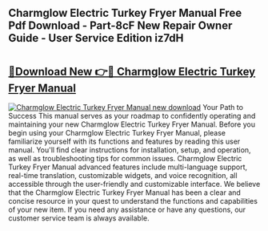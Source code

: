 ## Charmglow Electric Turkey Fryer Manual Free Pdf Download - Part-8cF New Repair Owner Guide - User Service Edition iz7dH

# <h2><a href="http://bc40909.oget.top/?id=Charmglow+Electric+Turkey+Fryer+Manual">🔗Download New 👉🔴 Charmglow Electric Turkey Fryer Manual</a></h2>

[![Charmglow Electric Turkey Fryer Manual new download](https://i.imgur.com/5g1atiW.png)](http://bc40909.oget.top/?id=Charmglow+Electric+Turkey+Fryer+Manual)
Your Path to Success This manual serves as your roadmap to confidently operating and maintaining your new Charmglow Electric Turkey Fryer Manual. Before you begin using your Charmglow Electric Turkey Fryer Manual, please familiarize yourself with its functions and features by reading this user manual. You'll find clear instructions for installation, setup, and operation, as well as troubleshooting tips for common issues. Charmglow Electric Turkey Fryer Manual advanced features include multi-language support, real-time translation, customizable widgets, and voice recognition, all accessible through the user-friendly and customizable interface. We believe that the Charmglow Electric Turkey Fryer Manual has been a clear and concise resource in your quest to understand the functions and capabilities of your new item. If you need any assistance or have any questions, our customer service team is always available.
